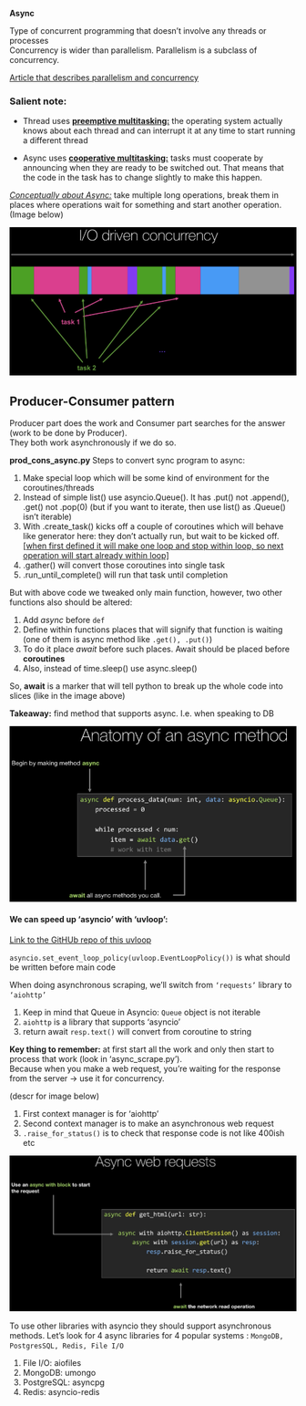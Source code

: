 **Async**

Type of concurrent programming that doesn’t involve any threads or processes<br>
Concurrency is wider than parallelism. Parallelism is a subclass of concurrency.

[Article that describes parallelism and concurrency](https://luminousmen.com/post/concurrency-and-parallelism-are-different)

<h3>Salient note:</h3>

- Thread uses <ins>**preemptive multitasking:**</ins> the operating system actually knows about each thread and can interrupt it at any time to start running a different thread

- Async uses <ins>**cooperative multitasking:**</ins> tasks must cooperate by announcing when they are ready to be switched out. That means that the code in the task has to change slightly to make this happen.

<ins><i>Conceptually about Async:</ins></i> take multiple long operations, break them in places where operations wait for something and start another operation. (Image below)

![Alt text](/ImageRepo/AsyncIO_first.png?raw=true)

<h2>Producer-Consumer pattern</h2>

Producer part does the work and Consumer part searches for the answer (work to be done by Producer).<br>
They both work asynchronously if we do so.

**prod_cons_async.py**
Steps to convert sync program to async:

1. Make special loop which will be some kind of environment for the coroutines/threads
2. Instead of simple list() use asyncio.Queue(). It has .put() not .append(), .get() not .pop(0) (but if you want to iterate, then use list() as .Queue() isn’t iterable)
3. With .create_task() kicks off a couple of coroutines which will behave like generator here: they don’t actually run, but wait to be kicked off.<br>
<ins>[when first defined it will make one loop and stop within loop, so next operation will start already within loop]</ins>
4. .gather() will convert those coroutines into single task
5. .run_until_complete() will run that task until completion

But with above code we tweaked only main function, however, two other functions also should be altered:

1. Add <i>async</i> before `def`
2. Define within functions places that will signify that function is waiting (one of them is async method like `.get(), .put()`)
3. To do it place <i>await</i> before such places. Await should be placed before **coroutines** 
4. Also, instead of time.sleep() use async.sleep()

So, **await** is a marker that will tell python to break up the whole code into slices (like in the image above)

**Takeaway:** find method that supports async. I.e. when speaking to DB 

![Alt text](/ImageRepo/AsyncIO_second.png?raw=true)


<h4>We can speed up ‘asyncio’ with ‘uvloop’:</h4>

[Link to the GitHUb repo of this uvloop](https://github.com/SleeplessChallenger/uvloop)

`asyncio.set_event_loop_policy(uvloop.EventLoopPolicy())` is what should be written before main code

When doing asynchronous scraping, we’ll switch from `‘requests’` library to `‘aiohttp’`

1. Keep in mind that Queue in Asyncio: `Queue` object is not iterable
2. `aiohttp` is a library that supports ‘asyncio’
3. return await `resp.text()` will convert from coroutine to string

**Key thing to remember:** at first start all the work and only then start to process that work (look in ‘async_scrape.py’).<br>
Because when you make a web request, you’re waiting for the response from the server -> use it for concurrency.


(descr for image below)
1. First context manager is for ‘aiohttp’
2. Second context manager is to make an asynchronous web request
3. `.raise_for_status()` is to check that response code is not like 400ish etc

![Alt text](/ImageRepo/AsyncIO_third.png?raw=true)


To use other libraries with asyncio they should support asynchronous methods. 
Let’s look for 4 async libraries for 4 popular systems : `MongoDB, PostgresSQL, Redis, File I/O`

1. File I/O: aiofiles
2. MongoDB: umongo
3. PostgreSQL: asyncpg
4. Redis: asyncio-redis
